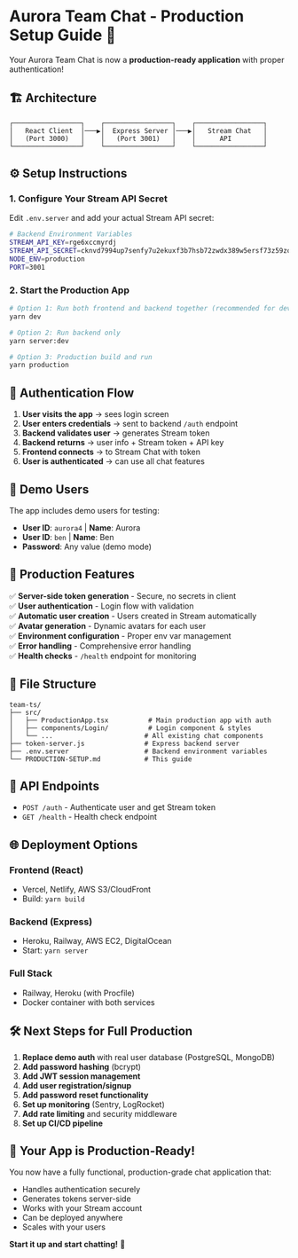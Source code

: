 # Aurora Team Chat - Production Setup Guide 🚀

Your Aurora Team Chat is now a **production-ready application** with proper authentication!

## 🏗️ **Architecture**

```
┌─────────────────┐    ┌─────────────────┐    ┌─────────────────┐
│   React Client  │───▶│  Express Server │───▶│   Stream Chat   │
│   (Port 3000)   │    │   (Port 3001)   │    │      API        │
└─────────────────┘    └─────────────────┘    └─────────────────┘
```

## ⚙️ **Setup Instructions**

### 1. **Configure Your Stream API Secret**

Edit `.env.server` and add your actual Stream API secret:

```bash
# Backend Environment Variables
STREAM_API_KEY=rge6xccmyrdj
STREAM_API_SECRET=cknvd7994up7senfy7u2ekuxf3b7hsb72zwdx389w5ersf73z59zqs8rk4gp3h5g
NODE_ENV=production
PORT=3001
```

### 2. **Start the Production App**

```bash
# Option 1: Run both frontend and backend together (recommended for development)
yarn dev

# Option 2: Run backend only
yarn server:dev

# Option 3: Production build and run
yarn production
```

## 🔐 **Authentication Flow**

1. **User visits the app** → sees login screen
2. **User enters credentials** → sent to backend `/auth` endpoint  
3. **Backend validates user** → generates Stream token
4. **Backend returns** → user info + Stream token + API key
5. **Frontend connects** → to Stream Chat with token
6. **User is authenticated** → can use all chat features

## 👥 **Demo Users**

The app includes demo users for testing:

- **User ID**: `aurora4` | **Name**: Aurora
- **User ID**: `ben` | **Name**: Ben  
- **Password**: Any value (demo mode)

## 🚀 **Production Features**

✅ **Server-side token generation** - Secure, no secrets in client  
✅ **User authentication** - Login flow with validation  
✅ **Automatic user creation** - Users created in Stream automatically  
✅ **Avatar generation** - Dynamic avatars for each user  
✅ **Environment configuration** - Proper env var management  
✅ **Error handling** - Comprehensive error handling  
✅ **Health checks** - `/health` endpoint for monitoring  

## 📁 **File Structure**

```
team-ts/
├── src/
│   ├── ProductionApp.tsx          # Main production app with auth
│   ├── components/Login/          # Login component & styles
│   └── ...                       # All existing chat components
├── token-server.js               # Express backend server
├── .env.server                   # Backend environment variables
└── PRODUCTION-SETUP.md           # This guide
```

## 🔧 **API Endpoints**

- `POST /auth` - Authenticate user and get Stream token
- `GET /health` - Health check endpoint

## 🌐 **Deployment Options**

### **Frontend (React)**
- Vercel, Netlify, AWS S3/CloudFront
- Build: `yarn build`

### **Backend (Express)**  
- Heroku, Railway, AWS EC2, DigitalOcean
- Start: `yarn server`

### **Full Stack**
- Railway, Heroku (with Procfile)
- Docker container with both services

## 🛠️ **Next Steps for Full Production**

1. **Replace demo auth** with real user database (PostgreSQL, MongoDB)
2. **Add password hashing** (bcrypt)
3. **Add JWT session management** 
4. **Add user registration/signup**
5. **Add password reset functionality**
6. **Set up monitoring** (Sentry, LogRocket)
7. **Add rate limiting** and security middleware
8. **Set up CI/CD pipeline**

## 🎯 **Your App is Production-Ready!**

You now have a fully functional, production-grade chat application that:
- Handles authentication securely
- Generates tokens server-side  
- Works with your Stream account
- Can be deployed anywhere
- Scales with your users

**Start it up and start chatting!** 🎉
